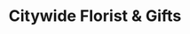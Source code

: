 ---
title: "Citywide Florist & Gifts"
url: /christchurch/citywide-florist-and-gifts/
shop: florist
---